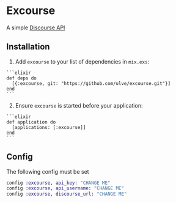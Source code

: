 # Excourse

A simple [Discourse API](https://www.discourse.org/)

## Installation

  1. Add `excourse` to your list of dependencies in `mix.exs`:

    ```elixir
    def deps do
      [{:excourse, git: "https://github.com/ulve/excourse.git"}]
    end
    ```

  2. Ensure `excourse` is started before your application:

    ```elixir
    def application do
      [applications: [:excourse]]
    end
    ```

## Config

The following config must be set

``` elixir
config :excourse, api_key: "CHANGE ME"
config :excourse, api_username: "CHANGE ME"
config :excourse, discourse_url: "CHANGE ME" 
```



